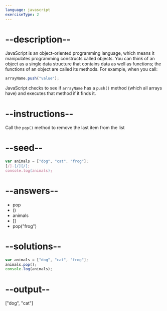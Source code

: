```yaml
---
language: javascript
exerciseType: 2
---
```


# --description--

JavaScript is an object-oriented programming language, which means it manipulates programming constructs called objects.
You can think of an object as a single data structure that contains data as well as functions; the functions of an object are called its methods.
For example, when you call:
```javascript
arrayName.push("value");
```
JavaScript checks to see if `arrayName` has a `push()` method (which all arrays have) and executes that method if it finds it.

# --instructions--

Call the `pop()` method to remove the last item from the list

# --seed--

```javascript
var animals = ["dog", "cat", "frog"];
[/].[/][/];
console.log(animals);
```

# --answers--

- pop
- ()
- animals
- []
- pop("frog")

# --solutions--

```javascript
var animals = ["dog", "cat", "frog"];
animals.pop();
console.log(animals);
```

# --output--

["dog", "cat"]
